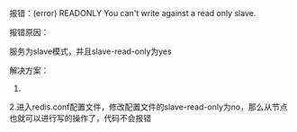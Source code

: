 报错：(error) READONLY You can't write against a read only slave.

报错原因：

服务为slave模式，并且slave-read-only为yes

解决方案：

1.

2.进入redis.conf配置文件，修改配置文件的slave-read-only为no，那么从节点也就可以进行写的操作了，代码不会报错